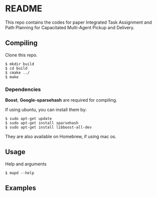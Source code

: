 # README #

This repo contains the codes for paper Integrated Task Assignment and Path Planning for Capacitated Multi-Agent Pickup and Delivery.


## Compiling

Clone this repo.

```
$ mkdir build
$ cd build
$ cmake ../
$ make
```

### Dependencies

**Boost**, **Google-sparsehash** are required for compiling.

If using ubuntu, you can install them by:
```
$ sudo apt-get update
$ sudo apt-get install sparsehash
$ sudo apt-get install libboost-all-dev
```

They are also available on Homebrew, if using mac os.

## Usage

Help and arguments
```
$ mapd --help
```

## Examples

